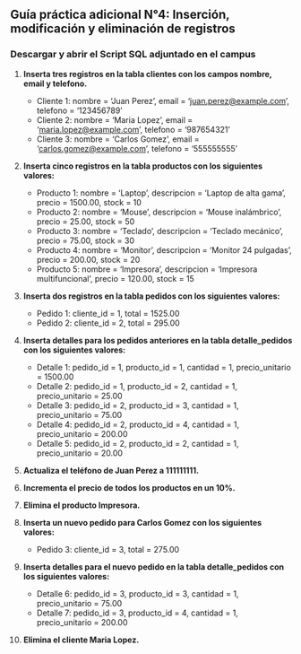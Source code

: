 ## Guía práctica adicional N°4: Inserción, modificación y eliminación de registros

### Descargar y abrir el Script SQL adjuntado en el campus

1. **Inserta tres registros en la tabla clientes con los campos nombre, email y telefono.**

   - Cliente 1: nombre = ‘Juan Perez’, email = ‘juan.perez@example.com’, telefono = ‘123456789’
   - Cliente 2: nombre = ‘Maria Lopez’, email = ‘maria.lopez@example.com’, telefono = ‘987654321’
   - Cliente 3: nombre = ‘Carlos Gomez’, email = ‘carlos.gomez@example.com’, telefono = ‘555555555’

2. **Inserta cinco registros en la tabla productos con los siguientes valores:**

   - Producto 1: nombre = ‘Laptop’, descripcion = ‘Laptop de alta gama’, precio = 1500.00, stock = 10
   - Producto 2: nombre = ‘Mouse’, descripcion = ‘Mouse inalámbrico’, precio = 25.00, stock = 50
   - Producto 3: nombre = ‘Teclado’, descripcion = ‘Teclado mecánico’, precio = 75.00, stock = 30
   - Producto 4: nombre = ‘Monitor’, descripcion = ‘Monitor 24 pulgadas’, precio = 200.00, stock = 20
   - Producto 5: nombre = ‘Impresora’, descripcion = ‘Impresora multifuncional’, precio = 120.00, stock = 15

3. **Inserta dos registros en la tabla pedidos con los siguientes valores:**

   - Pedido 1: cliente_id = 1, total = 1525.00
   - Pedido 2: cliente_id = 2, total = 295.00

4. **Inserta detalles para los pedidos anteriores en la tabla detalle_pedidos con los siguientes valores:**

   - Detalle 1: pedido_id = 1, producto_id = 1, cantidad = 1, precio_unitario = 1500.00
   - Detalle 2: pedido_id = 1, producto_id = 2, cantidad = 1, precio_unitario = 25.00
   - Detalle 3: pedido_id = 2, producto_id = 3, cantidad = 1, precio_unitario = 75.00
   - Detalle 4: pedido_id = 2, producto_id = 4, cantidad = 1, precio_unitario = 200.00
   - Detalle 5: pedido_id = 2, producto_id = 2, cantidad = 1, precio_unitario = 20.00

5. **Actualiza el teléfono de Juan Perez a 111111111.**

6. **Incrementa el precio de todos los productos en un 10%.**

7. **Elimina el producto Impresora.**

8. **Inserta un nuevo pedido para Carlos Gomez con los siguientes valores:**

   - Pedido 3: cliente_id = 3, total = 275.00

9. **Inserta detalles para el nuevo pedido en la tabla detalle_pedidos con los siguientes valores:**

   - Detalle 6: pedido_id = 3, producto_id = 3, cantidad = 1, precio_unitario = 75.00
   - Detalle 7: pedido_id = 3, producto_id = 4, cantidad = 1, precio_unitario = 200.00

10. **Elimina el cliente Maria Lopez.**
